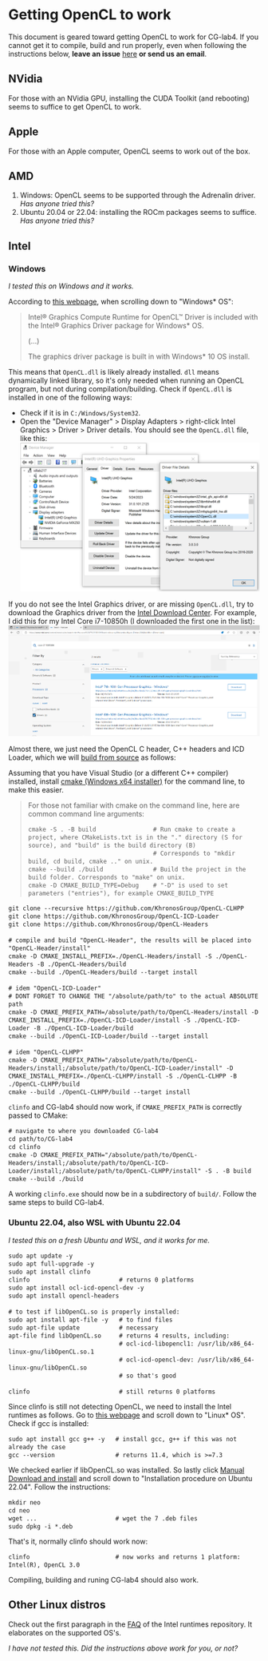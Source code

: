 # Getting OpenCL to work

This document is geared toward getting OpenCL to work for CG-lab4. If you cannot get it to compile, build and run properly, even when following the instructions below, **leave an issue** [here](https://github.com/jlartois/installing-opencl/issues) **or send us an email**.

## NVidia
For those with an NVidia GPU, installing the CUDA Toolkit (and rebooting) seems to suffice to get OpenCL to work.

## Apple
For those with an Apple computer, OpenCL seems to work out of the box.

## AMD
1. Windows: OpenCL seems to be supported through the Adrenalin driver. _Has anyone tried this?_
2. Ubuntu 20.04 or 22.04: installing the ROCm packages seems to suffice. _Has anyone tried this?_

## Intel
### Windows
_I tested this on Windows and it works._

According to [this webpage](https://www.intel.com/content/www/us/en/developer/articles/tool/opencl-drivers.html#proc-graph-section), when scrolling down to "Windows* OS":
> Intel® Graphics Compute Runtime for OpenCL™ Driver is included with the Intel® Graphics Driver package for Windows* OS.
> 
> (...)
> 
> The graphics driver package is built in with Windows* 10 OS install.

This means that `OpenCL.dll` is likely already installed. `dll` means dynamically linked library, so it's only needed when running an OpenCL program, but not during compilation/building. Check if `OpenCL.dll` is installed in one of the following ways:
* Check if it is in `C:/Windows/System32`.
* Open the "Device Manager" > Display Adapters > right-click Intel Graphics > Driver > Driver details. You should see the `OpenCL.dll` file, like this:
  ![screenshot of device manager, display driver](docs/opencldll_device_manager.png)
  
If you do not see the Intel Graphics driver, or are missing `OpenCL.dll`, try to download the Graphics driver from the [Intel Download Center](https://www.intel.com/content/www/us/en/download-center/home.html). For example, I did this for my Intel Core i7-10850h (I downloaded the first one in the list):
![intel graphics driver download](docs/intel_graphics_driver_download.png)

Almost there, we just need the OpenCL C header, C++ headers and ICD Loader, which we will [build from source](https://github.com/KhronosGroup/OpenCL-CLHPP/tree/main) as follows:

Assuming that you have Visual Studio (or a different C++ compiler) installed, install [cmake (Windows x64 installer)](https://cmake.org/download/) for the command line, to make this easier. 

> For those not familiar with cmake on the command line, here are common command line arguments:
> ```
> cmake -S . -B build                # Run cmake to create a project, where CMakeLists.txt is in the "." directory (S for source), and "build" is the build directory (B)
>                                    # Corresponds to "mkdir build, cd build, cmake .." on unix.
> cmake --build ./build              # Build the project in the build folder. Corresponds to "make" on unix.
> cmake -D CMAKE_BUILD_TYPE=Debug    # "-D" is used to set parameters ("entries"), for example CMAKE_BUILD_TYPE
> ```

```
git clone --recursive https://github.com/KhronosGroup/OpenCL-CLHPP
git clone https://github.com/KhronosGroup/OpenCL-ICD-Loader
git clone https://github.com/KhronosGroup/OpenCL-Headers

# compile and build "OpenCL-Header", the results will be placed into "OpenCL-Header/install" 
cmake -D CMAKE_INSTALL_PREFIX=./OpenCL-Headers/install -S ./OpenCL-Headers -B ./OpenCL-Headers/build 
cmake --build ./OpenCL-Headers/build --target install

# idem "OpenCL-ICD-Loader"
# DONT FORGET TO CHANGE THE "/absolute/path/to" to the actual ABSOLUTE path
cmake -D CMAKE_PREFIX_PATH=/absolute/path/to/OpenCL-Headers/install -D CMAKE_INSTALL_PREFIX=./OpenCL-ICD-Loader/install -S ./OpenCL-ICD-Loader -B ./OpenCL-ICD-Loader/build 
cmake --build ./OpenCL-ICD-Loader/build --target install

# idem "OpenCL-CLHPP"
cmake -D CMAKE_PREFIX_PATH="/absolute/path/to/OpenCL-Headers/install;/absolute/path/to/OpenCL-ICD-Loader/install" -D CMAKE_INSTALL_PREFIX=./OpenCL-CLHPP/install -S ./OpenCL-CLHPP -B ./OpenCL-CLHPP/build 
cmake --build ./OpenCL-CLHPP/build --target install
```
`clinfo` and CG-lab4 should now work, if `CMAKE_PREFIX_PATH` is correctly passed to CMake:
```
# navigate to where you downloaded CG-lab4
cd path/to/CG-lab4
cd clinfo
cmake -D CMAKE_PREFIX_PATH="/absolute/path/to/OpenCL-Headers/install;/absolute/path/to/OpenCL-ICD-Loader/install;/absolute/path/to/OpenCL-CLHPP/install" -S . -B build
cmake --build ./build
```
A working `clinfo.exe` should now be in a subdirectory of `build/`. Follow the same steps to build CG-lab4.

### Ubuntu 22.04, also WSL with Ubuntu 22.04
_I tested this on a fresh Ubuntu and WSL, and it works for me._
```
sudo apt update -y
sudo apt full-upgrade -y
sudo apt install clinfo
clinfo                         # returns 0 platforms
sudo apt install ocl-icd-opencl-dev -y
sudo apt install opencl-headers

# to test if libOpenCL.so is properly installed:
sudo apt install apt-file -y   # to find files
sudo apt-file update           # necessary
apt-file find libOpenCL.so     # returns 4 results, including:
                               # ocl-icd-libopencl1: /usr/lib/x86_64-linux-gnu/libOpenCL.so.1
                               # ocl-icd-opencl-dev: /usr/lib/x86_64-linux-gnu/libOpenCL.so
                               # so that's good

clinfo                         # still returns 0 platforms
```

Since clinfo is still not detecting OpenCL, we need to install the Intel runtimes as follows. Go to [this webpage](https://www.intel.com/content/www/us/en/developer/articles/tool/opencl-drivers.html#proc-graph-section) and scroll down to "Linux* OS". Check if gcc is installed:

```
sudo apt install gcc g++ -y   # install gcc, g++ if this was not already the case
gcc --version                 # returns 11.4, which is >=7.3
```
We checked earlier if libOpenCL.so was installed. So lastly click [Manual Download and install](https://github.com/intel/compute-runtime/releases) and scroll down to "Installation procedure on Ubuntu 22.04". Follow the instructions:
```
mkdir neo
cd neo
wget ...                      # wget the 7 .deb files
sudo dpkg -i *.deb
```
That's it, normally clinfo should work now:
```
clinfo                        # now works and returns 1 platform: Intel(R), OpenCL 3.0
```
Compiling, building and runing CG-lab4 should also work.

## Other Linux distros
Check out the first paragraph in the [FAQ](https://github.com/intel/compute-runtime/blob/master/FAQ.md) of the Intel runtimes repository. It elaborates on the supported OS's.

_I have not tested this. Did the instructions above work for you, or not?_
